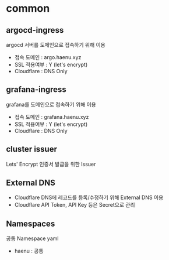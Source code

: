 # common

## argocd-ingress
argocd 서버를 도메인으로 접속하기 위해 이용
- 접속 도메인 : argo.haenu.xyz
- SSL 적용여부 : Y (let's encrypt)
- Cloudflare : DNS Only

## grafana-ingress
grafana를 도메인으로 접속하기 위해 이용
- 접속 도메인 : grafana.haenu.xyz
- SSL 적용여부 : Y (let's encrypt)
- Cloudflare : DNS Only

## cluster issuer
Lets' Encrypt 인증서 발급을 위한 Issuer

## External DNS
- Cloudflare DNS에 레코드를 등록/수정하기 위해 External DNS 이용
- Cloudflare API Token, API Key 등은 Secret으로 관리

## Namespaces
공통 Namespace yaml
- haenu : 공통
